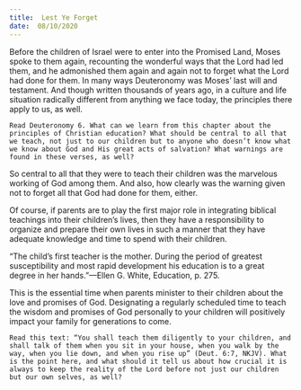 ```yaml
---
title:  Lest Ye Forget
date:  08/10/2020
---
```


Before the children of Israel were to enter into the Promised Land, Moses spoke to them again, recounting the wonderful ways that the Lord had led them, and he admonished them again and again not to forget what the Lord had done for them. In many ways Deuteronomy was Moses’ last will and testament. And though written thousands of years ago, in a culture and life situation radically different from anything we face today, the principles there apply to us, as well.

`Read Deuteronomy 6. What can we learn from this chapter about the principles of Christian education? What should be central to all that we teach, not just to our children but to anyone who doesn’t know what we know about God and His great acts of salvation? What warnings are found in these verses, as well?`

So central to all that they were to teach their children was the marvelous working of God among them. And also, how clearly was the warning given not to forget all that God had done for them, either.

Of course, if parents are to play the first major role in integrating biblical teachings into their children’s lives, then they have a responsibility to organize and prepare their own lives in such a manner that they have adequate knowledge and time to spend with their children.

“The child’s first teacher is the mother. During the period of greatest susceptibility and most rapid development his education is to a great degree in her hands.”—Ellen G. White, Education, p. 275.

This is the essential time when parents minister to their children about the love and promises of God. Designating a regularly scheduled time to teach the wisdom and promises of God personally to your children will positively impact your family for generations to come.

`Read this text: “You shall teach them diligently to your children, and shall talk of them when you sit in your house, when you walk by the way, when you lie down, and when you rise up” (Deut. 6:7, NKJV). What is the point here, and what should it tell us about how crucial it is always to keep the reality of the Lord before not just our children but our own selves, as well?`
